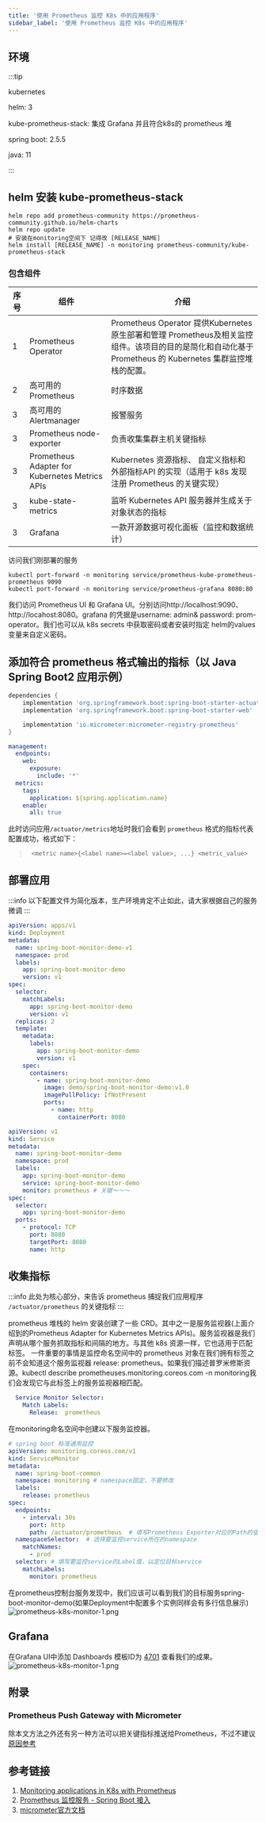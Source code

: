 ```yaml
---
title: '使用 Prometheus 监控 K8s 中的应用程序'
sidebar_label: '使用 Prometheus 监控 K8s 中的应用程序'
---
```

## 环境

:::tip

kubernetes

helm: 3

kube-prometheus-stack: 集成 Grafana 并且符合k8s的 prometheus 堆

spring boot: 2.5.5

java: 11

:::

## helm 安装 kube-prometheus-stack

```shell
helm repo add prometheus-community https://prometheus-community.github.io/helm-charts
helm repo update
# 安装在monitoring空间下 记得改 [RELEASE_NAME]
helm install [RELEASE_NAME] -n monitoring prometheus-community/kube-prometheus-stack
```

### 包含组件
| 序号   | 组件  | 介绍  |
|  ----  | ----  | ----  |
|   1    | Prometheus Operator |    Prometheus Operator 提供Kubernetes原生部署和管理 Prometheus及相关监控组件。该项目的目的是简化和自动化基于 Prometheus 的 Kubernetes 集群监控堆栈的配置。   |
|   2    | 高可用的 Prometheus |    时序数据   |
|   3    | 高可用的 Alertmanager |    报警服务   |
|   3    | Prometheus node-exporter |  负责收集集群主机关键指标     |
|   3    | Prometheus Adapter for Kubernetes Metrics APIs |    Kubernetes 资源指标、 自定义指标和 外部指标API 的实现（适用于 k8s 发现注册 Prometheus 的关键实现）   |
|   3    | kube-state-metrics |    监听 Kubernetes API 服务器并生成关于对象状态的指标   |
|   3    | Grafana |    一款开源数据可视化面板（监控和数据统计）   |

访问我们刚部署的服务

```shell
kubectl port-forward -n monitoring service/prometheus-kube-prometheus-prometheus 9090
kubectl port-forward -n monitoring service/prometheus-grafana 8080:80
```

我们访问 Prometheus UI 和 Grafana UI。分别访问http://localhost:9090、http://locahost:8080。grafana 的凭据是username: admin& password: prom-operator。我们也可以从 k8s secrets 中获取密码或者安装时指定 helm的values变量来自定义密码。

## 添加符合 prometheus 格式输出的指标（以 Java Spring Boot2 应用示例）

```groovy title="build.gradle"
dependencies {
	implementation 'org.springframework.boot:spring-boot-starter-actuator'
	implementation 'org.springframework.boot:spring-boot-starter-web'

	implementation 'io.micrometer:micrometer-registry-prometheus'
}
```

```yaml title="application.yml"
management:
  endpoints:
    web:
      exposure:
        include: '*'
  metrics:
    tags:
      application: ${spring.application.name}
    enable:
      all: true
```

此时访问应用`/actuator/metrics`地址时我们会看到 `prometheus` 格式的指标代表配置成功，格式如下：

>  ` <metric name>{<label name>=<label value>, ...} <metric_value>` 

## 部署应用

:::info
以下配置文件为简化版本，生产环境肯定不止如此，请大家根据自己的服务微调
:::

```yaml title="deployment.yaml"
apiVersion: apps/v1
kind: Deployment
metadata:
  name: spring-boot-monitor-demo-v1
  namespace: prod
  labels:
    app: spring-boot-monitor-demo
    version: v1
spec:
  selector:
    matchLabels:
      app: spring-boot-monitor-demo
      version: v1
  replicas: 2
  template:
    metadata:
      labels:
        app: spring-boot-monitor-demo
        version: v1
    spec:
      containers:
        - name: spring-boot-monitor-demo
          image: demo/spring-boot-monitor-demo:v1.0
          imagePullPolicy: IfNotPresent
          ports:
            - name: http
              containerPort: 8080
```

```yaml title="service.yaml"
apiVersion: v1
kind: Service
metadata:
  name: spring-boot-monitor-demo
  namespace: prod
  labels:
    app: spring-boot-monitor-demo
    service: spring-boot-monitor-demo
    monitor: prometheus # 关键～～～
spec:
  selector:
    app: spring-boot-monitor-demo
  ports:
    - protocol: TCP
      port: 8080
      targetPort: 8080
      name: http 
```

## 收集指标

:::info
此处为核心部分，来告诉 prometheus 捕捉我们应用程序 `/actuator/prometheus` 的关键指标
:::

prometheus 堆栈的 helm 安装创建了一些 CRD。其中之一是服务监视器(上面介绍到的Prometheus Adapter for Kubernetes Metrics APIs)。服务监视器是我们声明从哪个服务抓取指标和间隔的地方。与其他 k8s 资源一样，它也适用于匹配标签。
一件重要的事情是监控命名空间中的 prometheus 对象在我们拥有标签之前不会知道这个服务监视器 release: prometheus。如果我们描述普罗米修斯资源。kubectl describe prometheuses.monitoring.coreos.com -n monitoring我们会发现它与此标签上的服务监视器相匹配。

```yaml
  Service Monitor Selector:
    Match Labels:
      Release:  prometheus
```

在monitoring命名空间中创建以下服务监控器。
```yaml
# spring boot 标准通用监控
apiVersion: monitoring.coreos.com/v1
kind: ServiceMonitor
metadata:
  name: spring-boot-common
  namespace: monitoring # namespace固定，不要修改
  labels:
    release: prometheus
spec:
  endpoints:
    - interval: 30s
      port: http
      path: /actuator/prometheus  # 填写Prometheus Exporter对应的Path的值，不填默认/metrics
  namespaceSelector:  # 选择要监控service所在的namespace
    matchNames:
      - prod
  selector: # 填写要监控service的Label值，以定位目标service
    matchLabels:
      monitor: prometheus
```
在prometheus控制台服务发现中，我们应该可以看到我们的目标服务spring-boot-monitor-demo(如果Deployment中配置多个实例同样会有多行信息展示)
![prometheus-k8s-monitor-1.png](../assets/kubernetes/prometheus-k8s-monitor-1.png)

## Grafana

在Grafana UI中添加 Dashboards 模板ID为 [4701](https://grafana.com/grafana/dashboards/4701) 查看我们的成果。
![prometheus-k8s-monitor-1.png](../assets/kubernetes/prometheus-k8s-monitor-2.png)

## 附录

### Prometheus Push Gateway with Micrometer
除本文方法之外还有另一种方法可以把关键指标推送给Prometheus，不过不建议 [原因参考](https://prometheus.io/docs/practices/pushing/#should-i-be-using-the-pushgateway)

## 参考链接

1. [Monitoring applications in K8s with Prometheus](https://iamonkar.dev/prometheus-k8s/)
2. [Prometheus 监控服务 - Spring Boot 接入](https://cloud.tencent.com/document/product/1416/56031)
3. [micrometer官方文档](https://micrometer.io/docs)